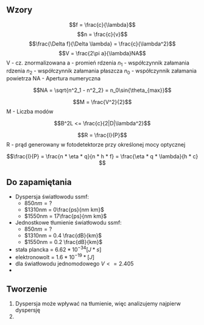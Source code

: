 ## Wzory
$$f = \frac{c}{\lambda}$$
$$n = \frac{c}{v}$$
$$\frac{\Delta f}{\Delta \lambda} = \frac{c}{\lambda^2}$$
$$V = \frac{2\pi a}{\lambda}NA$$
V - cz. znormalizowana
a - promień rdzenia
$n_1$ - współczynnik załamania rdzenia
$n_2$ - współczynnik załamania płaszcza
$n_0$ - współczynnik załamania powietrza
NA - Apertura numeryczna

$$NA = \sqrt{n^2_1 - n^2_2} = n_0\sin{\theta_{max}}$$

$$M = \frac{V^2}{2}$$
M - Liczba modów

$$B^2L <= \frac{c}{2|D|\lambda^2}$$

$$R = \frac{I}{P}$$
R - prąd generowany w fotodetektorze przy określonej mocy optycznej

$$\frac{I}{P} = \frac{n * \eta * q}{n * h * f} = \frac{\eta * q * \lambda}{h * c} $$

## Do zapamiętania
- Dyspersja światłowodu ssmf:
	- $850nm = ?$
	- $1310nm = 0\frac{ps}{nm km}$
	- $1550nm = 17\frac{ps}{nm km}$
- Jednostkowe tłumienie światłowodu ssmf:
	- $850nm = ?$
	- $1310nm = 0.4 \frac{dB}{km}$
	- $1550nm = 0.2 \frac{dB}{km}$
- stała plancka = $6.62 * 10^{-34} [J * s]$
- elektronowolt = $1.6 * 10^{-19}*[J]$
- dla światłowodu jednomodowego $V <= 2.405$
- 

## Tworzenie
1. Dyspersja może wpływać na tłumienie, więc analizujemy najpierw dyspersję
2. 
